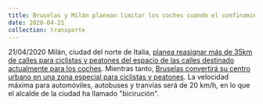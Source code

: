 ```yaml
---
title: Bruselas y Milán planean limitar los coches cuando el confinamiento termine
date: 2020-04-21
collection: transporte
---
```


21/04/2020 Milán, ciudad del norte de Italia, [planea reasignar más de 35km de calles para ciclistas y peatones del espacio de las calles destinado actualmente para los coches](https://www.theguardian.com/world/2020/apr/21/milan-seeks-to-prevent-post-crisis-return-of-traffic-pollution). Mientras tanto, [Bruselas convertirá su centro urbano en una zona especial para ciclistas y peatones](https://plus.lesoir.be/295737/article/2020-04-20/pentagone-bruxelles-une-zone-20-avec-pietons-et-cyclistes-prioritaires). La velocidad máxima para automóviles, autobuses y tranvías será de 20 km/h, en lo que el alcalde de la ciudad ha llamado "bicirución".

